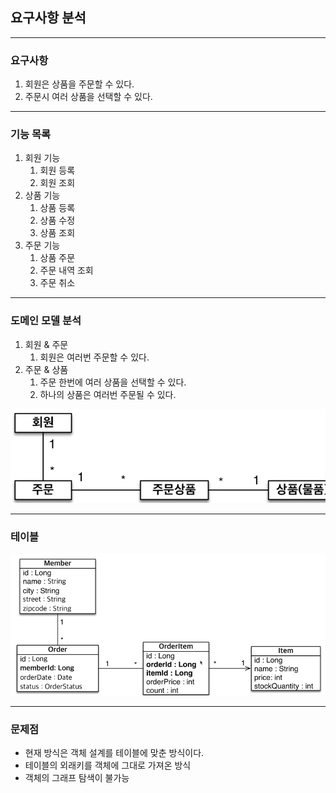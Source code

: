 ## 요구사항 분석

---

### 요구사항

1. 회원은 상품을 주문할 수 있다.
2. 주문시 여러 상품을 선택할 수 있다.

---

### 기능 목록

1. 회원 기능
   1. 회원 등록
   2. 회원 조회
2. 상품 기능
   1. 상품 등록
   2. 상품 수정
   3. 상품 조회
3. 주문 기능
   1. 상품 주문
   2. 주문 내역 조회
   3. 주문 취소


--- 

### 도메인 모델 분석
1. 회원 & 주문 
   1. 회원은 여러번 주문할 수 있다.
2. 주문 & 상품
   1. 주문 한번에 여러 상품을 선택할 수 있다.
   2. 하나의 상품은 여러번 주문될 수 있다.

![img.png](img.png)

---

### 테이블

![img_2.png](img_2.png)

---

### 문제점

- 현재 방식은 객체 설계를 테이블에 맞춘 방식이다.
- 테이블의 외래키를 객체에 그대로 가져온 방식
- 객체의 그래프 탐색이 불가능

